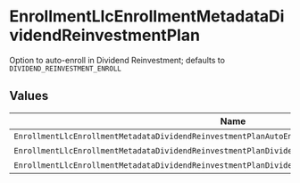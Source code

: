 # EnrollmentLlcEnrollmentMetadataDividendReinvestmentPlan

Option to auto-enroll in Dividend Reinvestment; defaults to `DIVIDEND_REINVESTMENT_ENROLL`


## Values

| Name                                                                                               | Value                                                                                              |
| -------------------------------------------------------------------------------------------------- | -------------------------------------------------------------------------------------------------- |
| `EnrollmentLlcEnrollmentMetadataDividendReinvestmentPlanAutoEnrollDividendReinvestmentUnspecified` | AUTO_ENROLL_DIVIDEND_REINVESTMENT_UNSPECIFIED                                                      |
| `EnrollmentLlcEnrollmentMetadataDividendReinvestmentPlanDividendReinvestmentEnroll`                | DIVIDEND_REINVESTMENT_ENROLL                                                                       |
| `EnrollmentLlcEnrollmentMetadataDividendReinvestmentPlanDividendReinvestmentDecline`               | DIVIDEND_REINVESTMENT_DECLINE                                                                      |